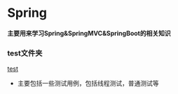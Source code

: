 # Spring

**主要用来学习Spring&SpringMVC&SpringBoot的相关知识**

### test文件夹
[test](https://github.com/LyonDon/Spring/tree/master/test)

*	主要包括一些测试用例，包括线程测试，普通测试等